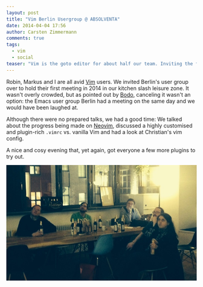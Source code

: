 ```yaml
---
layout: post
title: "Vim Berlin Usergroup @ ABSOLVENTA"
date: 2014-04-04 17:56
author: Carsten Zimmermann
comments: true
tags:
  - vim
  - social
teaser: "Vim is the goto editor for about half our team. Inviting the friendly people of <a href='//vimberlin.de'>Vim Berlin</a> over was only natural. It wasn’t overly crowded, but cancelling wasn't an option without being laughed at by the Emacs folks who met the same day."
---
```


Robin, Markus and I are all avid [Vim](http://vim.org) users. We invited Berlin's user group over
to hold their first meeting in 2014 in our kitchen slash leisure zone. It wasn't overly crowded,
but as pointed out by [Bodo](//tasche.me), canceling it wasn't an option: the Emacs user group
Berlin had a meeting on the same day and we would have been laughed at.

Although there were no prepared talks, we had a good time: We talked about the progress being made
on [Neovim](//neovim.org), discussed a highly customised and plugin-rich `.vimrc` vs. vanilla Vim
and had a look at Christian's vim config.

A nice and cosy evening that, yet again, got everyone a few more plugins to try out.

![Vim Usergroup @ ABSOLVENTA](/images/vimberlin-2013-2.jpg)
